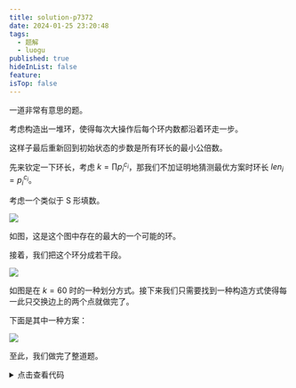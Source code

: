 ```yaml
---
title: solution-p7372
date: 2024-01-25 23:20:48
tags:
  - 题解
  - luogu
published: true
hideInList: false
feature: 
isTop: false
---
```

一道非常有意思的题。

考虑构造出一堆环，使得每次大操作后每个环内数都沿着环走一步。

这样子最后重新回到初始状态的步数是所有环长的最小公倍数。

先来钦定一下环长，考虑 $k = \prod p_i^{c_i}$，那我们不加证明地猜测最优方案时环长 $len_i = p_i^{c_i}$。

考虑一个类似于 S 形填数。

![](https://cdn.luogu.com.cn/upload/image_hosting/5bi75sz1.png)

如图，这是这个图中存在的最大的一个可能的环。

接着，我们把这个环分成若干段。

![](https://cdn.luogu.com.cn/upload/image_hosting/otk3bltw.png)

如图是在 $k=60$ 时的一种划分方式。接下来我们只需要找到一种构造方式使得每一此只交换边上的两个点就做完了。

下面是其中一种方案：

![](https://cdn.luogu.com.cn/upload/image_hosting/bsga41xy.png)

至此，我们做完了整道题。

<details>
<summary>点击查看代码</summary>


```cpp
// Problem: P7372 [COCI2018-2019#4] Slagalica
// Contest: Luogu
// URL: https://www.luogu.com.cn/problem/P7372
// Memory Limit: 64 MB
// Time Limit: 1000 ms
// 
// Powered by CP Editor (https://cpeditor.org)
#include<bits/stdc++.h>
using namespace std;
const long long inf = 1e18;
const int mininf = 1e9 + 7;
#define int long long
#define pb emplace_back
inline int read(){int x=0,f=1;char ch=getchar();while(ch<'0'||ch>'9'){if(ch=='-')f=-1;ch=getchar();}while(ch>='0'&&ch<='9'){x=(x<<1)+(x<<3)+(ch^48);ch=getchar();}return x*f;}
inline void write(int x){if(x<0){x=~(x-1);putchar('-');}if(x>9)write(x/10);putchar(x%10+'0');}
#define put() putchar(' ')
#define endl puts("")
const int MAX = 1e2 + 10;
struct node{
	int x, y, op;
}; vector <node> ans;

void up1(int x, int y){
	ans.pb(node{x, y, 2});
	ans.pb(node{x, y, 2});
	ans.pb(node{x, y, 1});
	// puts("u1");
	// write(x), put(), write(y), endl;
}

void up2(int x, int y){
	ans.pb(node{x, y, 1});
	ans.pb(node{x, y, 2});
	ans.pb(node{x, y, 1});
	ans.pb(node{x, y, 1});
	// puts("u2");
	// write(x), put(), write(y), endl;
}

void across2(int x, int y){
	ans.pb(node{x, y, 1});
	ans.pb(node{x, y, 2});
	ans.pb(node{x, y, 2});
	// puts("a1");
	// write(x), put(), write(y), endl;
}

void across1(int x, int y){
	ans.pb(node{x, y, 1});
	ans.pb(node{x, y, 1});
	ans.pb(node{x, y, 2});
	ans.pb(node{x, y, 1});
	// puts("a2");
	// write(x), put(), write(y), endl;
}

int n, m, k;
int nowx = 1, nowy = 1;

int id[MAX][MAX];

bool tonxt(){
	if(nowx % 2)	nowy++;
	else nowy--;
	if(nowy <= 0)	nowx++, nowy = 1;
	if(nowy > m)	nowy = m, nowx++;
	if(nowx > n)	return false;
	return true;
}

void work(int x){
	// write(x), endl;
	if(nowx > n){
		puts("-1");
		exit(0);
	}
	x--;
	int prex = nowx, prey = nowy;
	while(x--){
		if(!tonxt()){
			puts("-1");
			exit(0);
		}	
		if(prex == nowx){
			if(prex == n){
				across2(prex, min(prey, nowy));
			}else{
				across1(prex + 1, min(prey, nowy));
			}
		}else{
			if(nowy == m){
				up1(nowx, m - 1);
			}else{
				up2(nowx, 1);
			}
		}
		prex = nowx, prey = nowy;
	}
	tonxt();
	// endl;
}

void solve(){
	n = read(), m = read(), k = read();
	int psz = 0;
	for(int i = 2; i * i <= k; i++){
		int cnt = 1;
		while(k % i == 0){
			cnt *= i;
			k /= i;
		}
		if(cnt > 1)	work(cnt);
	}
	if(k > 1)	work(k);
	write(ans.size()), endl;
	for(int i = 0; i < ans.size(); i++){
		putchar(ans[i].op == 1 ? 'R' : 'T'), put();
		write(ans[i].x - 1), put(), write(ans[i].y), endl;
	}
}

signed main(){
	int t = 1;
	while(t--)	solve();
	return 0;
}
```

</details>